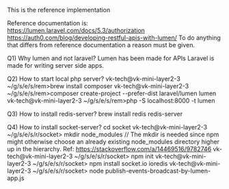 This is the reference implementation

Reference documentation is:
https://lumen.laravel.com/docs/5.3/authorization
https://auth0.com/blog/developing-restful-apis-with-lumen/
To do anything that differs from reference documentation a reason must be given.

Q1) Why lumen and not laravel?
Lumen has been made for APIs
Laravel is made for writing server side apps.

Q2) How to start local php server?
vk-tech@vk-mini-layer2-3 ~/g/s/e/s/rem>brew install composer
vk-tech@vk-mini-layer2-3 ~/g/s/e/s/rem>composer create-project --prefer-dist laravel/lumen lumen
vk-tech@vk-mini-layer2-3 ~/g/s/e/s/rem>php -S localhost:8000 -t lumen

Q3) How to install redis-server?
brew install redis
redis-server

Q4) How to install socket-server?
cd socket
vk-tech@vk-mini-layer2-3 ~/g/s/e/s/r/socket> mkdir node_modules // The mkdir is needed since npm might otherwise choose an already existing node_modules directory higher up in the hierarchy. Ref: https://stackoverflow.com/a/14469516/9782746
vk-tech@vk-mini-layer2-3 ~/g/s/e/s/r/socket> npm init
vk-tech@vk-mini-layer2-3 ~/g/s/e/s/r/socket> npm install socket.io ioredis
vk-tech@vk-mini-layer2-3 ~/g/s/e/s/r/socket> node publish-events-broadcast-by-lumen-app.js

